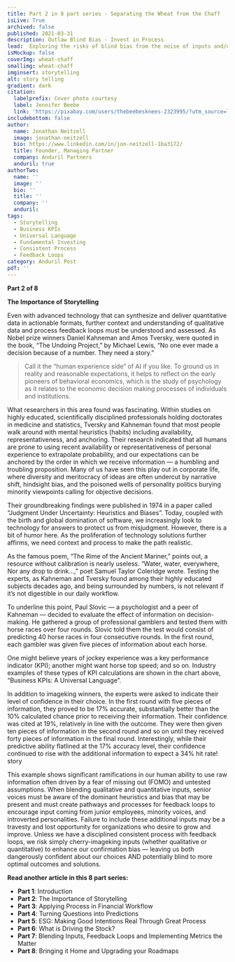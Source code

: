 ```yaml
---
title: Part 2 in 8 part series - Separating the Wheat from the Chaff
isLive: True
archived: false
published: 2021-03-31 
description: Outlaw Blind Bias - Invest in Process
lead:  Exploring the risks of blind bias from the noise of inputs and/or lack of transparent feedback loops. Utilizing decision inputs in a sustainable journey requires both consistent process and integration into our daily workflow.
isMockup: false
coverImg: wheat-chaff
smallimg: wheat-chaff
imginsert: storytelling
alt: story telling
gradient: dark
citation:
  labelprefix: Cover photo courtesy 
  label: Jennifer Beebe
  link: 'https://pixabay.com/users/thebeebesknees-2323995/?utm_source=link-attribution&utm_medium=referral&utm_campaign=image&utm_content=3571011'
includebottom: false
author: 
  name: Jonathan Neitzell
  image: jonathan-neitzell
  bio: https://www.linkedin.com/in/jon-neitzell-1ba3172/
  title: Founder, Managing Partner
  company: Anduril Partners
  anduril: true
authorTwo:
  name: ''
  image: ''
  bio: ''
  title: ''
  company: ''
  anduril:
tags: 
  - Storytelling
  - Business KPIs
  - Universal Language
  - Fundamental Investing
  - Consistent Process
  - Feedback Loops
category: Anduril Post
pdf: ''
---
```


**Part 2 of 8**

**The Importance of Storytelling**

Even with advanced technology that can synthesize and deliver quantitative data in actionable formats, further context and understanding of qualitative data and process feedback loops must be understood and assessed. As Nobel prize winners Daniel Kahneman and Amos Tversky, were quoted in the book, “The Undoing Project,” by Michael Lewis, “No one ever made a decision because of a number. They need a story.”

> Call it the “human experience side” of AI if you like. To ground us in reality and reasonable expectations, it helps to reflect on the early pioneers of behavioral economics, which is the study of psychology as it relates to the economic decision making processes of individuals and institutions.

What researchers in this area found was fascinating. Within studies on highly educated, scientifically disciplined professionals holding doctorates in medicine and statistics, Tversky and Kahneman found that most people walk around with mental heuristics (habits) including availability, representativeness, and anchoring. Their research indicated that all humans are prone to using recent availability or representativeness of personal experience to extrapolate probability, and our expectations can be anchored by the order in which we receive information — a humbling and troubling proposition. Many of us have seen this play out in corporate life, where diversity and meritocracy of ideas are often undercut by narrative shift, hindsight bias, and the poisoned wells of personality politics burying minority viewpoints calling for objective decisions.

Their groundbreaking findings were published in 1974 in a paper called “Judgment Under Uncertainty: Heuristics and Biases”. Today, coupled with the birth and global domination of software, we increasingly look to technology for answers to protect us from misjudgment. However, there is a bit of humor here. As the proliferation of technology solutions further affirms, we need context and process to make the path realistic.

As the famous poem, “The Rime of the Ancient Mariner,” points out, a resource without calibration is nearly useless. “Water, water, everywhere, Nor any drop to drink…,” poet Samuel Taylor Coleridge wrote. Testing the experts, as Kahneman and Tversky found among their highly educated subjects decades ago, and being surrounded by numbers, is not relevant if it’s not digestible in our daily workflow.

To underline this point, Paul Slovic — a psychologist and a peer of Kahneman — decided to evaluate the effect of information on decision-making. He gathered a group of professional gamblers and tested them with horse races over four rounds. Slovic told them the test would consist of predicting 40 horse races in four consecutive rounds. In the first round, each gambler was given five pieces of information about each horse.

<markdown-image title="Business KPIs: A Universal Language" caption="" title="" caption="Anduril Partners" src="Business_KPIs_h4p5od.png" alt="Index"></markdown-image>

One might believe years of jockey experience was a key performance indicator (KPI); another might want horse top speed; and so on. Industry examples of these types of KPI calculations are shown in the chart above, “Business KPIs: A Universal Language”.

In addition to imageking winners, the experts were asked to indicate their level of confidence in their choice. In the first round with five pieces of information, they proved to be 17% accurate, substantially better than the 10% calculated chance prior to receiving their information. Their confidence was cited at 19%, relatively in line with the outcome. They were then given ten pieces of information in the second round and so on until they received forty pieces of information in the final round. Interestingly, while their predictive ability flatlined at the 17% accuracy level, their confidence continued to rise with the additional information to expect a 34% hit rate!
story

This example shows significant ramifications in our human ability to use raw information often driven by a fear of missing out (FOMO) and untested assumptions. When blending qualitative and quantitative inputs, senior voices must be aware of the dominant heuristics and bias that may be present and must create pathways and processes for feedback loops to encourage input coming from junior employees, minority voices, and introverted personalities. Failure to include these additional inputs may be a travesty and lost opportunity for organizations who desire to grow and improve. Unless we have a disciplined consistent process with feedback loops, we risk simply cherry-imageking inputs (whether qualitative or quantitative) to enhance our confirmation bias — leaving us both dangerously confident about our choices AND potentially blind to more optimal outcomes and solutions.

**Read another article in this 8 part series:**

<ul>
<li><span><strong>Part 1</strong></span>: <nuxt-link to="/insights/separating-the-wheat-from-the-chaff-series-introduction">Introduction</nuxt-link></li>
<li><span><strong>Part 2</strong></span>: <nuxt-link to="/insights/separating-the-wheat-from-the-chaff-series-the-importance-of-storytelling">The Importance of Storytelling</nuxt-link></li>
<li><span><strong>Part 3</strong></span>: <nuxt-link to="/insights/separating-the-wheat-from-the-chaff-series-financial-workflow">Applying Process in Financial Workflow</nuxt-link></li>
<li><span><strong>Part 4</strong></span>: <nuxt-link to="/insights/separating-the-wheat-from-the-chaff-series-questions-into-predictions">Turning Questions into Predictions</nuxt-link></li>
<li><span><strong>Part 5</strong></span>: <nuxt-link to="/insights/separating-the-wheat-from-the-chaff-series-ESG-making-good-intentions-real-through-great-process">ESG: Making Good Intentions Real Through Great Process</nuxt-link></li></li>
<li><span><strong>Part 6</strong></span>: <nuxt-link to="/insights/separating-the-wheat-from-the-chaff-series-what-is-driving-the-stock">What is Driving the Stock?</nuxt-link></li></li>
<li><span><strong>Part 7</strong></span>: <nuxt-link to="/insights/separating-the-wheat-from-the-chaff-series-blending-inputs-and-feedback-loops">Blending Inputs, Feedback Loops and Implementing Metrics the Matter</nuxt-link></li></li>
<li><span><strong>Part 8</strong></span>: <nuxt-link to="/insights/separating-the-wheat-from-the-chaff-series-upgrading-your-roadmap">Bringing it Home and Upgrading your Roadmaps</nuxt-link></li></li>
</ul>
